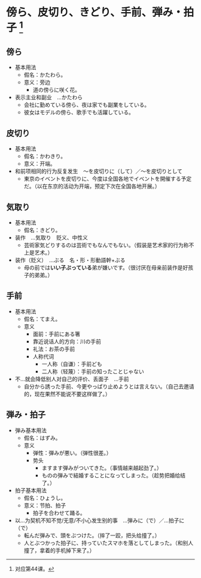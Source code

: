 # 傍ら、皮切り、きどり、手前、弾み・拍子 [^title]

## 傍ら
- 基本用法
  - 假名：かたわら。
  - 意义：旁边
    - 道の傍らに咲く花。
- 表示主业和副业　...かたわら
  - 会社に勤めている傍ら、夜は家でも副業をしている。
  - 彼女はモデルの傍ら、歌手でも活躍している。

## 皮切り 
- 基本用法
  - 假名：かわきり。
  - 意义：开端。
- 和前项相同的行为反复发生　～を皮切りに（して）／～を皮切りとして
  - 東京のイベントを皮切りに、今度は全国各地でイベントを開催する予定だ。（以在东京的活动为开端，预定下次在全国各地开展。）

## 気取り
- 基本用法
  - 假名：きどり。
- 装作　...気取り　贬义、中性义
  - 芸術家気どりするのは芸術でもなんでもない。（假装是艺术家的行为称不上是艺术。）
- 装作（贬义）　...ぶる　名・形・形動語幹+ぶる
  - 母の前では**いい子ぶっている**弟が嫌いです。（很讨厌在母亲前装作是好孩子的弟弟。）

## 手前
- 基本用法
  - 假名：てまえ。
  - 意义
    - 面前：手前にある箸
    - 靠近说话人的方向：川の手前
    - 礼法：お茶の手前
    - 人称代词
      - 一人称（自谦）：手前ども
      - 二人称（轻蔑）：手前の知ったことじゃない
- 不...就会降低别人对自己的评价、丢面子　...手前
  - 自分から誘った手前、今更やっぱり止めようとは言えない。（自己去邀请的，现在果然不能说不要这样做了。）

## 弾み・拍子 
- 弾み基本用法
  - 假名：はずみ。
  - 意义
    - 弹性：弾みが悪い。（弹性很差。）
    - 势头
      - ますます弾みがついてきた。（事情越来越起劲了。）
      - ものの弾みで結婚することになってしまった。（趁势把婚给结了。）
- 拍子基本用法
  - 假名：ひょうし。
  - 意义：节拍、拍子
    - 拍子を合わせて踊る。
- 以...为契机不知不觉/无意/不小心发生别的事　...弾みに（で）／...拍子に（で）
  - 転んだ弾みで、頭をぶつけた。（摔了一跤，把头给撞了。）
  - 人とぶつかった拍子に、持っていたスマホを落としてしまった。（和别人撞了，拿着的手机掉下来了。）


[^title]: 对应第44课。

